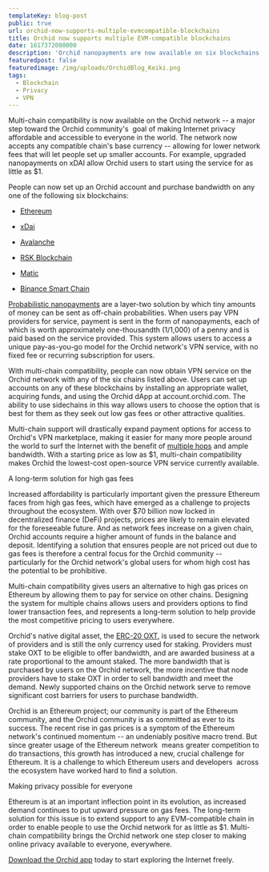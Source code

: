 ```yaml
---
templateKey: blog-post
public: true
url: orchid-now-supports-multiple-evmcompatible-blockchains
title: Orchid now supports multiple EVM-compatible blockchains 
date: 1617372000000
description: 'Orchid nanopayments are now available on six blockchains, offering users lower fees and enabling smaller account sizes'
featuredpost: false
featuredimage: /img/uploads/OrchidBlog_Keiki.png
tags:
  - Blockchain
  - Privacy
  - VPN
---
```



Multi-chain compatibility is now available on the Orchid network -- a major step toward the Orchid community's  goal of making Internet privacy affordable and accessible to everyone in the world. The network now accepts any compatible chain's base currency -- allowing for lower network fees that will let people set up smaller accounts. For example, upgraded nanopayments on xDAI allow Orchid users to start using the service for as little as $1.

People can now set up an Orchid account and purchase bandwidth on any one of the following six blockchains:

-   [Ethereum](https://ethereum.org/) 

-   [xDai](https://www.xdaichain.com/) 

-   [Avalanche](https://www.avalabs.org/) 

-   [RSK Blockchain](https://www.rsk.co/rsk-blockchain/) 

-   [Matic](https://matic.network/) 

-   [Binance Smart Chain](https://www.binance.org/en/smartChain)

[Probabilistic nanopayments](https://medium.com/orchid-labs/probabilistic-nanopayments-4aa423c3f22f) are a layer-two solution by which tiny amounts of money can be sent as off-chain probabilities. When users pay VPN providers for service, payment is sent in the form of nanopayments, each of which is worth approximately one-thousandth (1/1,000) of a penny and is paid based on the service provided. This system allows users to access a unique pay-as-you-go model for the Orchid network's VPN service, with no fixed fee or recurring subscription for users.

With multi-chain compatibility, people can now obtain VPN service on the Orchid network with any of the six chains listed above. Users can set up accounts on any of these blockchains by installing an appropriate wallet, acquiring funds, and using the Orchid dApp at account.orchid.com. The ability to use sidechains in this way allows users to choose the option that is best for them as they seek out low gas fees or other attractive qualities.

Multi-chain support will drastically expand payment options for access to Orchid's VPN marketplace, making it easier for many more people around the world to surf the Internet with the benefit of [multiple hops](https://blog.orchid.com/what-is-a-hop/) and ample bandwidth. With a starting price as low as $1, multi-chain compatibility makes Orchid the lowest-cost open-source VPN service currently available.

A long-term solution for high gas fees

Increased affordability is particularly important given the pressure Ethereum faces from high gas fees, which have emerged as a challenge to projects throughout the ecosystem. With over $70 billion now locked in decentralized finance (DeFi) projects, prices are likely to remain elevated for the foreseeable future. And as network fees increase on a given chain, Orchid accounts require a higher amount of funds in the balance and deposit. Identifying a solution that ensures people are not priced out due to gas fees is therefore a central focus for the Orchid community -- particularly for the Orchid network's global users for whom high cost has the potential to be prohibitive.

Multi-chain compatibility gives users an alternative to high gas prices on Ethereum by allowing them to pay for service on other chains. Designing the system for multiple chains allows users and providers options to find lower transaction fees, and represents a long-term solution to help provide the most competitive pricing to users everywhere.

Orchid's native digital asset, the [ERC-20 OXT](https://www.orchid.com/oxt), is used to secure the network of providers and is still the only currency used for staking. Providers must stake OXT to be eligible to offer bandwidth, and are awarded business at a rate proportional to the amount staked.  The more bandwidth that is purchased by users on the Orchid network, the more incentive that node providers have to stake OXT in order to sell bandwidth and meet the demand. Newly supported chains on the Orchid network serve to remove significant cost barriers for users to purchase bandwidth.

Orchid is an Ethereum project; our community is part of the Ethereum community, and the Orchid community is as committed as ever to its success. The recent rise in gas prices is a symptom of the Ethereum network's continued momentum -- an undeniably positive macro trend. But since greater usage of the Ethereum network  means greater competition to do transactions, this growth has introduced a new, crucial challenge for Ethereum. It is a challenge to which Ethereum users and developers  across the ecosystem have worked hard to find a solution.

Making privacy possible for everyone

Ethereum is at an important inflection point in its evolution, as increased demand continues to put upward pressure on gas fees. The long-term solution for this issue is to extend support to any EVM-compatible chain in order to enable people to use the Orchid network for as little as $1. Multi-chain compatibility brings the Orchid network one step closer to making online privacy available to everyone, everywhere.

[Download the Orchid app](https://www.orchid.com/download) today to start exploring the Internet freely.